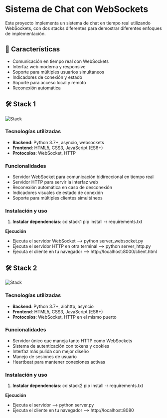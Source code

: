 



# Sistema de Chat con WebSockets

Este proyecto implementa un sistema de chat en tiempo real utilizando WebSockets, con dos stacks diferentes para demostrar diferentes enfoques de implementación.

## 🚀 Características

- Comunicación en tiempo real con WebSockets
- Interfaz web moderna y responsive
- Soporte para múltiples usuarios simultáneos
- Indicadores de conexión y estado
- Soporte para acceso local y remoto
- Reconexión automática

## 🛠️ Stack 1

![Stack](<img width="3722" height="3840" alt="stack1" src="https://github.com/user-attachments/assets/fa05912d-eef8-47fe-ac59-95e46ffe6ca2" />)

### Tecnologías utilizadas
- **Backend**: Python 3.7+, asyncio, websockets
- **Frontend**: HTML5, CSS3, JavaScript (ES6+)
- **Protocolos**: WebSocket, HTTP

### Funcionalidades
- Servidor WebSocket para comunicación bidireccional en tiempo real
- Servidor HTTP para servir la interfaz web
- Reconexión automática en caso de desconexión
- Indicadores visuales de estado de conexión
- Soporte para múltiples clientes simultáneos

### Instalación y uso

1. **Instalar dependencias**:
   cd stack1
   pip install -r requirements.txt

**Ejecución**
- Ejecuta el servidor WebSocket --> python server_websocket.py
- Ejecuta el servidor HTTP en otra terminal --> python server_http.py
- Ejecuta el cliente en tu navegador --> http://localhost:8000/client.html


## 🛠️ Stack 2

![Stack](<img width="2011" height="3840" alt="stack2" src="https://github.com/user-attachments/assets/0a0422a5-6e13-4e1f-a610-4e1c280a9248" />)

### Tecnologías utilizadas
- **Backend**: Python 3.7+, aiohttp, asyncio
- **Frontend**: HTML5, CSS3, JavaScript (ES6+)
- **Protocolos**: WebSocket, HTTP en el mismo puerto

### Funcionalidades
- Servidor único que maneja tanto HTTP como WebSockets
- Sistema de autenticación con tokens y cookies
- Interfaz más pulida con mejor diseño
- Manejo de sesiones de usuario
- Heartbeat para mantener conexiones activas


### Instalación y uso

1. **Instalar dependencias**:
   cd stack2
   pip install -r requirements.txt

**Ejecución**
- Ejecuta el servidor --> python server.py
- Ejecuta el cliente en tu navegador --> http://localhost:8080

